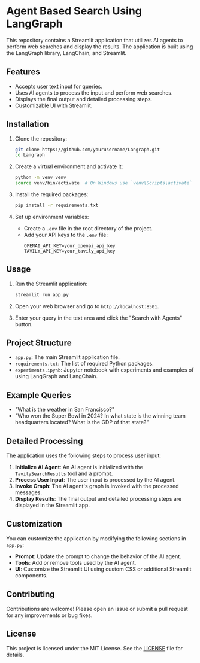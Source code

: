 # Agent Based Search Using LangGraph

This repository contains a Streamlit application that utilizes AI agents to perform web searches and display the results. The application is built using the LangGraph library, LangChain, and Streamlit.

## Features

- Accepts user text input for queries.
- Uses AI agents to process the input and perform web searches.
- Displays the final output and detailed processing steps.
- Customizable UI with Streamlit.

## Installation

1. Clone the repository:
    ```sh
    git clone https://github.com/yourusername/Langraph.git
    cd Langraph
    ```

2. Create a virtual environment and activate it:
    ```sh
    python -m venv venv
    source venv/bin/activate  # On Windows use `venv\Scripts\activate`
    ```

3. Install the required packages:
    ```sh
    pip install -r requirements.txt
    ```

4. Set up environment variables:
    - Create a `.env` file in the root directory of the project.
    - Add your API keys to the `.env` file:
        ```env
        OPENAI_API_KEY=your_openai_api_key
        TAVILY_API_KEY=your_tavily_api_key
        ```

## Usage

1. Run the Streamlit application:
    ```sh
    streamlit run app.py
    ```

2. Open your web browser and go to `http://localhost:8501`.

3. Enter your query in the text area and click the "Search with Agents" button.

## Project Structure

- `app.py`: The main Streamlit application file.
- `requirements.txt`: The list of required Python packages.
- `experiments.ipynb`: Jupyter notebook with experiments and examples of using LangGraph and LangChain.

## Example Queries

- "What is the weather in San Francisco?"
- "Who won the Super Bowl in 2024? In what state is the winning team headquarters located? What is the GDP of that state?"

## Detailed Processing

The application uses the following steps to process user input:

1. **Initialize AI Agent**: An AI agent is initialized with the `TavilySearchResults` tool and a prompt.
2. **Process User Input**: The user input is processed by the AI agent.
3. **Invoke Graph**: The AI agent's graph is invoked with the processed messages.
4. **Display Results**: The final output and detailed processing steps are displayed in the Streamlit app.

## Customization

You can customize the application by modifying the following sections in `app.py`:

- **Prompt**: Update the prompt to change the behavior of the AI agent.
- **Tools**: Add or remove tools used by the AI agent.
- **UI**: Customize the Streamlit UI using custom CSS or additional Streamlit components.

## Contributing

Contributions are welcome! Please open an issue or submit a pull request for any improvements or bug fixes.

## License

This project is licensed under the MIT License. See the [LICENSE](LICENSE) file for details.
